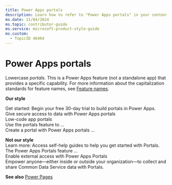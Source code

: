 ```yaml
---
title: Power Apps portals
description: Learn how to refer to "Power Apps portals" in your content.
ms.date: 11/04/2024
ms.topic: contributor-guide
ms.service: microsoft-product-style-guide
ms.custom:
  - TopicID 46464
---
```



# Power Apps portals

Lowercase *portals.* This is a Power Apps feature (not a standalone app) that provides a specific capability. For more information about the capitalization standards for feature names, see [Feature names](~\capitalization-standards\feature-names.md "Capitalization standards for feature names").

**Our style**  

Get started: Begin your free 30-day trial to build portals in Power Apps.  
Give secure access to data with Power Apps portals  
Low-code app portals  
Use the portals feature to ...  
Create a portal with Power Apps portals ...

**Not our style**  
Learn more: Access self-help guides to help you get started with Portals.  
The Power Apps Portals feature ...  
Enable external access with Power Apps Portals  
Empower anyone—either inside or outside your organization—to collect and share Common Data Service data with Portals.

**See also** [Power Pages](~\a_z_names_terms\p\power-pages.md)

